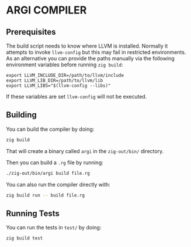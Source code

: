 # ARGI COMPILER

## Prerequisites

The build script needs to know where LLVM is installed. Normally it attempts to
invoke `llvm-config` but this may fail in restricted environments. As an
alternative you can provide the paths manually via the following environment
variables before running `zig build`:

```
export LLVM_INCLUDE_DIR=/path/to/llvm/include
export LLVM_LIB_DIR=/path/to/llvm/lib
export LLVM_LIBS="$(llvm-config --libs)"
```

If these variables are set `llvm-config` will not be executed.

## Building

You can build the compiler by doing:

```bash
zig build
```

That will create a binary called `argi` in the `zig-out/bin/` directory.

Then you can build a `.rg` file by running:

```bash
./zig-out/bin/argi build file.rg
```

You can also run the compiler directly with:

```bash
zig build run -- build file.rg
```

## Running Tests

You can run the tests in `test/` by doing:

```bash
zig build test
```


